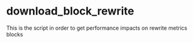 # download_block_rewrite
This is the script in order to get performance impacts on rewrite metrics blocks
